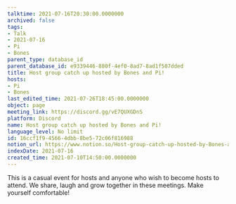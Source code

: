 ```yaml
---
talktime: 2021-07-16T20:30:00.0000000
archived: false
tags:
- Talk
- 2021-07-16
- Pi
- Bones
parent_type: database_id
parent_database_id: e9339446-880f-4ef0-8ad7-8ad1f507dded
title: Host group catch up hosted by Bones and Pi!
hosts:
- Pi
- Bones
last_edited_time: 2021-07-26T18:45:00.0000000
object: page
meeting_link: https://discord.gg/vE7QUXGDnS
platform: Discord
name: Host group catch up hosted by Bones and Pi!
language_level: No limit
id: 16ccf1f9-4566-4dbb-8be5-72c06f816988
notion_url: https://www.notion.so/Host-group-catch-up-hosted-by-Bones-and-Pi-16ccf1f945664dbb8be572c06f816988
indexDate: 2021-07-16
created_time: 2021-07-10T14:50:00.0000000
---
```


This is a casual event for hosts and anyone who wish to become hosts to attend.  We share, laugh and grow together in these meetings.  Make yourself comfortable!






